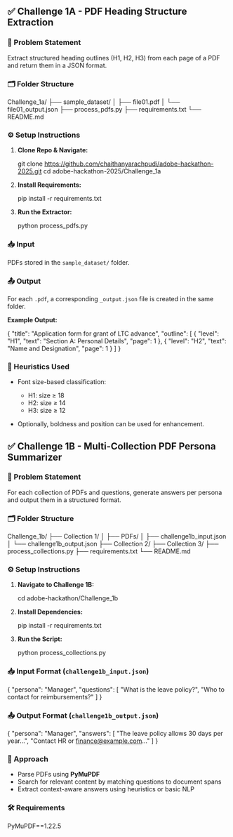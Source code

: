 

## ✅ Challenge 1A - PDF Heading Structure Extraction

### 📄 Problem Statement

Extract structured heading outlines (H1, H2, H3) from each page of a PDF and return them in a JSON format.


### 🗂️ Folder Structure

Challenge_1a/
├── sample_dataset/
│   ├── file01.pdf
│   └── file01_output.json
├── process_pdfs.py
├── requirements.txt
└── README.md

### ⚙️ Setup Instructions

1. **Clone Repo & Navigate:**

   git clone https://github.com/chaithanyarachpudi/adobe-hackathon-2025.git
   cd adobe-hackathon-2025/Challenge_1a


2. **Install Requirements:**

   pip install -r requirements.txt


3. **Run the Extractor:**

   python process_pdfs.py
   
### 📥 Input

PDFs stored in the `sample_dataset/` folder.


### 📤 Output

For each `.pdf`, a corresponding `_output.json` file is created in the same folder.

**Example Output:**

{
  "title": "Application form for grant of LTC advance",
  "outline": [
    {
      "level": "H1",
      "text": "Section A: Personal Details",
      "page": 1
    },
    {
      "level": "H2",
      "text": "Name and Designation",
      "page": 1
    }
  ]
}

### 🔧 Heuristics Used

* Font size-based classification:

  * H1: size ≥ 18
  * H2: size ≥ 14
  * H3: size ≥ 12
* Optionally, boldness and position can be used for enhancement.


## ✅ Challenge 1B - Multi-Collection PDF Persona Summarizer

### 📄 Problem Statement

For each collection of PDFs and questions, generate answers per persona and output them in a structured format.

### 🗂️ Folder Structure

Challenge_1b/
├── Collection 1/
│   ├── PDFs/
│   ├── challenge1b_input.json
│   └── challenge1b_output.json
├── Collection 2/
├── Collection 3/
├── process_collections.py
├── requirements.txt
└── README.md


### ⚙️ Setup Instructions

1. **Navigate to Challenge 1B:**

   cd adobe-hackathon/Challenge_1b


2. **Install Dependencies:**

   pip install -r requirements.txt
   
3. **Run the Script:**

   python process_collections.py
   
### 📥 Input Format (`challenge1b_input.json`)

{
  "persona": "Manager",
  "questions": [
    "What is the leave policy?",
    "Who to contact for reimbursements?"
  ]
}


### 📤 Output Format (`challenge1b_output.json`)

{
  "persona": "Manager",
  "answers": [
    "The leave policy allows 30 days per year...",
    "Contact HR or finance@example.com..."
  ]
}

### 🧠 Approach

* Parse PDFs using **PyMuPDF**
* Search for relevant content by matching questions to document spans
* Extract context-aware answers using heuristics or basic NLP


### 🛠 Requirements

PyMuPDF==1.22.5

